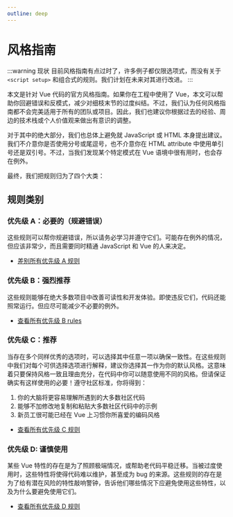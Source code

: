 ```yaml
---
outline: deep
---
```


# 风格指南

:::warning 现状
目前风格指南有点过时了，许多例子都仅限选项式，而没有关于 `<script setup>` 和组合式的规则。我们计划在未来对其进行改进。
:::

本文是针对 Vue 代码的官方风格指南。如果你在工程中使用了 Vue，本文可以帮助你回避错误和反模式，减少对细枝末节的过度纠结。不过，我们认为任何风格指南都不会完美适用于所有的团队或项目。因此，我们也建议你根据过去的经验、周边的技术栈或个人价值观来做出有意识的调整。

对于其中的绝大部分，我们也总体上避免就 JavaScript 或 HTML 本身提出建议。我们不介意你是否使用分号或尾逗号，也不介意你在 HTML attribute 中使用单引号还是双引号。不过，当我们发现某个特定模式在 Vue 语境中很有用时，也会存在例外。

最终，我们把规则归为了四个大类：

## 规则类别

### 优先级 A：必要的（规避错误）

这些规则可以帮你规避错误，所以请务必学习并遵守它们。可能存在例外的情况，但应该非常少，而且需要同时精通 JavaScript 和 Vue 的人来决定。

- [差别所有优先级 A 规则](./rules-essential)

### 优先级 B：强烈推荐

这些规则能够在绝大多数项目中改善可读性和开发体验。即使违反它们，代码还能照常运行。但应尽可能减少不必要的例外。

- [查看所有优先级 B rules](./rules-strongly-recommended)

### 优先级 C：推荐

当存在多个同样优秀的选项时，可以选择其中任意一项以确保一致性。在这些规则中我们对每个可供选择选项进行解释，建议你选择其一作为你的默认风格。这意味着只要保持风格一致且理由充分，在代码中你可以随意使用不同的风格。但请保证确实有这样使用的必要！遵守社区标准，你将得到：

1. 你的大脑将更容易理解所遇到的大多数社区代码
2. 能够不加修改地复制和粘贴大多数社区代码中的示例
3. 新员工很可能已经在 Vue 上习惯你所喜爱的编码风格

- [查看所有优先级 C 规则](./rules-recommended)

### 优先级 D: 谨慎使用

某些 Vue 特性的存在是为了照顾极端情况，或帮助老代码平稳迁移。当被过度使用时，这些特性将使得代码难以维护，甚至成为 bug 的来源。这些规则的存在是为了给有潜在风险的特性敲响警钟，告诉他们哪些情况下应避免使用这些特性，以及为什么要避免使用它们。

- [查看所有优先级 D 规则](./rules-use-with-caution)
